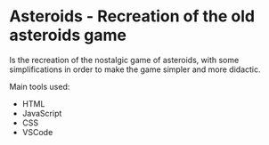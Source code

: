 # Asteroids - Recreation of the old asteroids game

Is the recreation of the nostalgic game of asteroids, with some simplifications in order to make the game simpler and more didactic.

Main tools used:
  - HTML
  - JavaScript
  - CSS
  - VSCode
